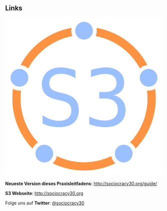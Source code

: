 ## Links

![fit](img/framework/logo.png)

**Neueste Version dieses Praxisleitfadens**: <http://sociocracy30.org/guide/>

**S3 Webseite**: <http://sociocracy30.org>

Folge uns auf **Twitter**: [@sociocracy30](http://twitter.com/@sociocracy30)